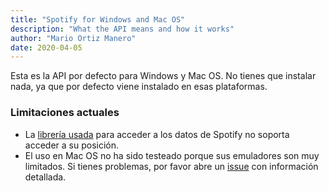 ```yaml
---
title: "Spotify for Windows and Mac OS"
description: "What the API means and how it works"
author: "Mario Ortiz Manero"
date: 2020-04-05
---
```


Esta es la API por defecto para Windows y Mac OS. No tienes que instalar nada, ya que por defecto viene instalado en esas plataformas.

### Limitaciones actuales
* La [librería usada](https://github.com/SwagLyrics/SwSpotify) para acceder a los datos de Spotify no soporta acceder a su posición.
* El uso en Mac OS no ha sido testeado porque sus emuladores son muy limitados. Si tienes problemas, por favor abre un [issue](https://github.com/vidify/vidify) con información detallada.

